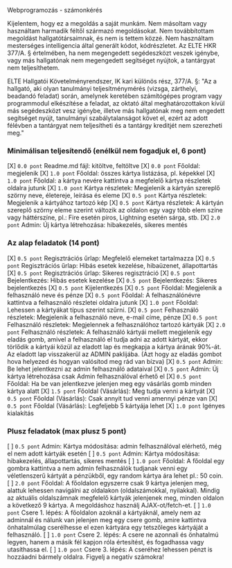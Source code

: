 <Gerzsenyi Patrik>
<Q71LUX>

Webprogramozás - számonkérés

Kijelentem, hogy ez a megoldás a saját munkám. Nem másoltam vagy használtam harmadik féltől származó megoldásokat. Nem továbbítottam megoldást hallgatótársaimnak, és nem is tettem közzé. Nem használtam mesterséges intelligencia által generált kódot, kódrészletet. Az ELTE HKR 377/A. § értelmében, ha nem megengedett segédeszközt veszek igénybe, vagy más hallgatónak nem megengedett segítséget nyújtok, a tantárgyat nem teljesíthetem.

ELTE Hallgatói Követelményrendszer, IK kari különös rész, 377/A. §: "Az a hallgató, aki olyan tanulmányi teljesítménymérés (vizsga, zárthelyi, beadandó feladat) során, amelynek keretében számítógépes program vagy programmodul elkészítése a feladat, az oktató által meghatározottakon kívül más segédeszközt vesz igénybe, illetve más hallgatónak meg nem engedett segítséget nyújt, tanulmányi szabálytalanságot követ el, ezért az adott félévben a tantárgyat nem teljesítheti és a tantárgy kreditjét nem szerezheti meg."

### Minimálisan teljesítendő (enélkül nem fogadjuk el, 6 pont)
[X] `0.0 pont` Readme.md fájl: kitöltve, feltöltve
[X] `0.0 pont` Főoldal: megjelenik
[X] `1.0 pont` Főoldal: összes kártya listázása, pl. képekkel
[X] `1.0 pont` Főoldal: a kártya nevére kattintva a megfelelő kártya részletek oldalra jutunk
[X] `1.0 pont` Kártya részletek: Megjelenik a kártyán szereplő szörny neve, életereje, leírása és eleme
[X] `0.5 pont` Kártya részletek: Megjelenik a kártyához tartozó kép
[X] `0.5 pont` Kártya részletek: A kártyán szereplő szörny eleme szerint változik az oldalon egy vagy több elem színe vagy háttérszíne, pl.: Fire esetén piros, Lightning esetén sárga, stb.
[X] `2.0 pont` Admin: Új kártya létrehozása: hibakezelés, sikeres mentés


### Az alap feladatok (14 pont)
[X] `0.5 pont` Regisztrációs űrlap: Megfelelő elemeket tartalmazza
[X] `0.5 pont` Regisztrációs űrlap: Hibás esetek kezelése, hibaüzenet, állapottartás
[X] `0.5 pont` Regisztrációs űrlap: Sikeres regisztráció
[X] `0.5 pont` Bejelentkezés: Hibás esetek kezelése
[X] `0.5 pont` Bejelentkezés: Sikeres bejelentkezés
[X] `0.5 pont` Kijelentkezés
[X] `0.5 pont` Főoldal: Megjelenik a felhasználó neve és pénze
[X] `0.5 pont` Főoldal: A felhasználónévre kattintva a felhasználó részletei oldalra jutunk
[X] `1.0 pont` Főoldal: Lehessen a kártyákat típus szerint szűrni.
[X] `0.5 pont` Felhasználó részletek: Megjelenik a felhasználó neve, e-mail címe, pénze
[X] `0.5 pont` Felhasználó részletek: Megjelennek a felhasználóhoz tartozó kártyák
[X] `2.0 pont` Felhasználó részletek: A felhasználó kártyái mellett megjelenik egy eladás gomb, amivel a felhasználó el tudja adni az adott kártyát, ekkor törlődik a kártyái közül az eladott lap és megkapja a kártya árának 90%-át. Az eladott lap visszakerül az ADMIN paklijába. (Azt hogy az eladás gombot hova helyezed és hogyan valósítod meg rád van bízva)
[X] `0.5 pont` Admin: Be lehet jelentkezni az admin felhasználó adataival
[X] `0.5 pont` Admin: Új kártya létrehozása csak Admin felhasználóval érhető el
[X] `0.5 pont` Főoldal: Ha be van jelentkezve jelenjen meg egy vásárlás gomb minden kártya alatt
[X] `1.5 pont` Főoldal (Vásárlás): Meg tudja venni a kártyát
[X] `0.5 pont` Főoldal (Vásárlás): Csak annyit tud venni amennyi pénze van
[X] `0.5 pont` Főoldal (Vásárlás): Legfeljebb 5 kártyája lehet
[X] `1.0 pont` Igényes kialakítás

### Plusz feladatok (max plusz 5 pont)
[ ] `0.5 pont` Admin: Kártya módosítása: admin felhasználóval elérhető, még el nem adott kártyák esetén
[ ] `0.5 pont` Admin: Kártya módosítása: hibakezelés, állapottartás, sikeres mentés
[ ] `1.0 pont` Főoldal: A főoldal egy gombra kattintva a nem admin felhasználók tudjanak venni egy véletlenszerű kártyát a pénzükből, egy random kártya ára lehet pl.: 50 coin.
[ ] `2.0 pont` Főoldal: A főoldalon egyszerre csak 9 kártya jelenjen meg, alattuk lehessen navigálni az oldalakon (oldalszámokkal, nyilakkal). Mindig az aktuális oldalszámnak megfelelő kártyák jelenjenek meg, minden oldalon a következő 9 kártya. A megoldáshoz használj AJAX-ot/fetch-et.
[ ] `1.0 pont` Csere 1. lépés: A főoldalon azoknál a kártyáknál, amely nem az adminnál és nálunk van jelenjen meg egy csere gomb, amire kattintva önhatalmúlag cserélhesse el ezen kártyára egy tetszőleges kártyáját a felhasználó. 
[ ] `1.0 pont` Csere 2. lépés: A csere ne azonnali és önhatalmú legyen, hanem a másik fél kapjon róla értesítést, és fogadhassa vagy utasíthassa el.
[ ] `1.0 pont` Csere 3. lépés: A cseréhez lehessen pénzt is hozzáadni bármely oldalra. Figyelj a negatív számokra!